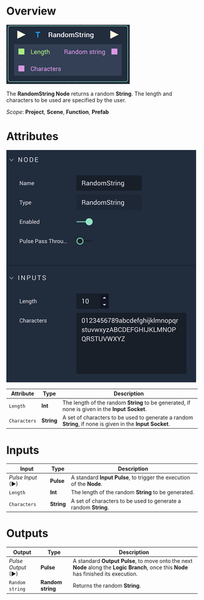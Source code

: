 # Overview

![The RandomString Node.](../../.gitbook/assets/randomstringnode.png)

The **RandomString Node** returns a random **String**. The length and characters to be used are specified by the user.

*Scope*: **Project**, **Scene**, **Function**, **Prefab**

# Attributes

![The RandomString Node Attributes.](../../.gitbook/assets/randomstringattributes.png)

|Attribute|Type|Description|
|---|---|---|
|`Length`|**Int**|The length of the random **String** to be generated, if none is given in the **Input** **Socket**.|
|`Characters`|**String**|A set of characters to be used to generate a random **String**, if none is given in the **Input** **Socket**.|

# Inputs

|Input|Type|Description|
|---|---|---|
|*Pulse Input* (►)|**Pulse**|A standard **Input Pulse**, to trigger the execution of the **Node**.|
|`Length`|**Int**|The length of the random **String** to be generated.|
|`Characters`|**String**|A set of characters to be used to generate a random **String**.|

# Outputs

|Output|Type|Description|
|---|---|---|
|*Pulse Output* (►)|**Pulse**|A standard **Output Pulse**, to move onto the next **Node** along the **Logic Branch**, once this **Node** has finished its execution.|
|`Random string`|**Random string**|Returns the random **String**.|



